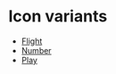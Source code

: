 # Icon variants

- [Flight](/components/icon/flight)
- [Number](/components/icon/number)
- [Play](/components/icon/play)
